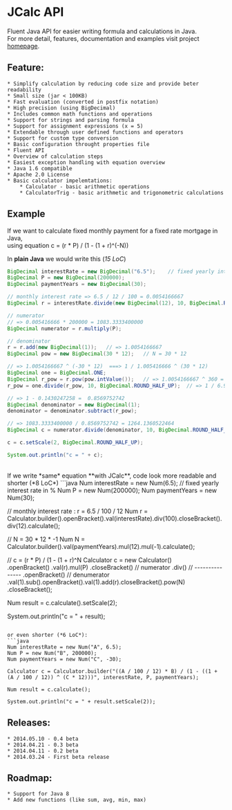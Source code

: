 # JCalc API

Fluent Java API for easier writing formula and calculations in Java.
<br/>
For more detail, features, documentation and examples visit project [homepage](http://www.jdice.org "JCalc homepage").

## Feature:
    * Simplify calculation by reducing code size and provide beter readability
    * Small size (jar < 100KB)
    * Fast evaluation (converted in postfix notation)
    * High precision (using BigDecimal)
    * Includes common math functions and operations
    * Support for strings and parsing formula
    * Support for assignment expressions (x = 5)
    * Extendable through user defined functions and operators
    * Support for custom type conversion
    * Basic configuration throught properties file
    * Fluent API
    * Overview of calculation steps
    * Easiest exception handling with equation overview
    * Java 1.6 compatible
    * Apache 2.0 License
    * Basic calculator impelemtations: 
        * Calculator - basic arithmetic operations
        * CalculatorTrig - basic arithmetic and trigonometric calculations
    

## Example
If we want to calculate fixed monthly payment for a fixed rate mortgage in Java, <br/>using equation  c = (r * P) / (1 - (1 + r)^(-N))

In **plain Java** we would write this (*15 LoC*)
```java
BigDecimal interestRate = new BigDecimal("6.5");    // fixed yearly interest rate in %
BigDecimal P = new BigDecimal(200000);
BigDecimal paymentYears = new BigDecimal(30);

// monthly interest rate => 6.5 / 12 / 100 = 0.0054166667
BigDecimal r = interestRate.divide(new BigDecimal(12), 10, BigDecimal.ROUND_HALF_UP).divide(new BigDecimal(100), 10, BigDecimal.ROUND_HALF_UP);

// numerator
// => 0.005416666 * 200000 = 1083.3333400000
BigDecimal numerator = r.multiply(P);

// denominator
r = r.add(new BigDecimal(1));   // => 1.0054166667
BigDecimal pow = new BigDecimal(30 * 12);   // N = 30 * 12

// => 1.0054166667 ^ (-30 * 12)  ===> 1 / 1.005416666 ^ (30 * 12) 
BigDecimal one = BigDecimal.ONE;
BigDecimal r_pow = r.pow(pow.intValue());   // => 1.0054166667 ^ 360 = 6.99179805731691416804....
r_pow = one.divide(r_pow, 10, BigDecimal.ROUND_HALF_UP);  // => 1 / 6.991798.. = 0.1430247258

// => 1 - 0.1430247258 =  0.8569752742
BigDecimal denominator = new BigDecimal(1);
denominator = denominator.subtract(r_pow);

// => 1083.3333400000 / 0.8569752742 = 1264.1360522464
BigDecimal c = numerator.divide(denominator, 10, BigDecimal.ROUND_HALF_UP);

c = c.setScale(2, BigDecimal.ROUND_HALF_UP);

System.out.println("c = " + c);
```


<br/>
If we write *same* equation **with JCalc**, code look more readable and shorter (*8 LoC*)
```java
Num interestRate = new Num(6.5);    // fixed yearly interest rate in %
Num P = new Num(200000);
Num paymentYears = new Num(30);

// monthly interest rate : r = 6.5 / 100 / 12
Num r = Calculator.builder().openBracket().val(interestRate).div(100).closeBracket().div(12).calculate();

// N = 30 * 12 * -1
Num N = Calculator.builder().val(paymentYears).mul(12).mul(-1).calculate();

// c = (r * P) / (1 - (1 + r)^N
Calculator c = new Calculator()     
                .openBracket()
                    .val(r).mul(P)
                .closeBracket()      //    numerator
                .div()               // ---------------
                .openBracket()       //    denumerator
                    .val(1).sub().openBracket().val(1).add(r).closeBracket().pow(N)
                .closeBracket();

Num result = c.calculate().setScale(2);

System.out.println("c = " + result);
```

or even shorter (*6 LoC*):
```java
Num interestRate = new Num("A", 6.5);
Num P = new Num("B", 200000);
Num paymentYears = new Num("C", -30);

Calculator c = Calculator.builder("((A / 100 / 12) * B) / (1 - ((1 + (A / 100 / 12)) ^ (C * 12)))", interestRate, P, paymentYears);

Num result = c.calculate();

System.out.println("c = " + result.setScale(2));
```

## Releases:
    * 2014.05.10 - 0.4 beta
    * 2014.04.21 - 0.3 beta
    * 2014.04.11 - 0.2 beta
    * 2014.03.24 - First beta release

## Roadmap:
    * Support for Java 8
    * Add new functions (like sum, avg, min, max)
